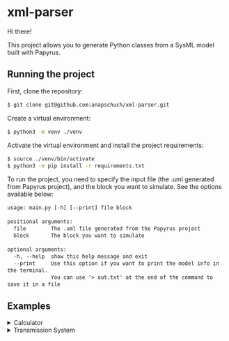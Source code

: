 # xml-parser

Hi there!

This project allows you to generate Python classes from a SysML model built with Papyrus. 

## Running the project

First, clone the repository:


```bash
$ git clone git@github.com:anapschuch/xml-parser.git
```

Create a virtual environment:

```bash
$ python3 -m venv ./venv
```

Activate the virtual environment and install the project requirements:
```bash
$ source ./venv/bin/activate
$ python3 -m pip install -r requirements.txt
```

To run the project, you need to specify the input file (the .uml generated from Papyrus project),
and the block you want to simulate. See the options available below:
```
usage: main.py [-h] [--print] file block

positional arguments:
  file        The .uml file generated from the Papyrus project
  block       The block you want to simulate

optional arguments:
  -h, --help  show this help message and exit
  --print     Use this option if you want to print the model info in the terminal.
              You can use '> out.txt' at the end of the command to save it in a file
```

## Examples

<details>
<summary> Calculator </summary>

Inside the examples' folder, you can find the *Math.uml* file, which represents the Papyrus output from a model that 
has the following block:

![](public/Math-ParametricDiagram.png)

Basically,at each iteration, the z parameter in incremented by 0.01, and there are two outputs: y (the cos of z), 
and x (the sin of z). 

If you want to print information about the model, type in the terminal:

```bash
$ main.py ./examples/Math.uml Calculator --print
```

To transform this model into Python classes, you can type:

```bash
$ main.py ./examples/Math.uml Calculator
```

Two files will be generated inside the output folder: the *calculator.py* contains the Calculator block seen in the image above, 
while the *main.py* has the logic to simulate it. 

It's important to note that main has two simulation parameters set, the `dT` and `n_iter`, 
which are the time between two interactions, and the number of interactions, respectively. 
You can change it accordingly to your needs.

Additionally, by default, the *main.py* generates graphs of all output ports as a function of time. 
You can also change it as you desire.

To run this example, you can type:

 ```bash
$ python ./output/main.py 
```

Two graphs will be generated, one for each output port:

x             |  y
:-------------------------:|:-------------------------:
![](public/Math-x%20output.png) | ![](public/Math-y%20output.png)

</details>

<details>
<summary> Transmission System </summary>

**More details coming shortly!**

There is also a more complete example available. 
This one is about an automatic transmission system of a car, in which the driver can choose between the four usual 
modes: Parking, Reverse, Neutral and Drive.

This model is based on the work done by Antony Stark in his personal blog. Please take a look [here](https://x-engineer.org/vehicle-acceleration-maximum-speed-modeling-simulation/) if you require additional information.


![](public/System-Parametric%20Diagram.PNG)

It receives the following inputs:

* `dT`: time between two iterations of the simulation
* `env_cr`: road load coefficient
* `env_slope`: slope angle of the road the car is in
* `env_ro`: air density
* `env_cd`: drag coefficient
* `fa`: frontal area of the car
* `pedal position`: the percentage of the pedal that is pressed (a number between 0 and 100)
* `current gear`: the gear (Parking, Reverse, Neutral and Drive) that the driver is in. 
  Note that there is an order that must be followed to change gears, e.g. the driver cannot go to Drive directly 
  from Parking, they must go to Reverse and Neutral first. This logic is inside a state machine in the model, so the mode will
  be changed only if your input is correct.
  
These inputs must be given to the simulation in the form of a file. 
You can check the *examples/inputs_transmission_system.csv* file that is available. Each line of represents an iteration, 
and an empty cell means that the input hasn't changed.

There are two outputs in this system, the vehicle speed, and the drive gear. In the drive gear, 
we can see how the automatic transmission is working. 

To generate the python files for this example, type:

```bash
$ main.py ./examples/TransmissionSystem.uml System
```

You must change the csv input in the *output/main.py* file. After that, move the terminal to the output folder and start the simulation:

 ```bash
$ cd output
$ main.py 
```

Below is the outputs generated from the inputs given:

vehicle speed (m/s)        |  drive gear
:-------------------------:|:-------------------------:
![](public/TransmissionSystem-vehicle%20speed.png) | ![](public/TransmissionSystem-drive%20gear.png)
</details>

